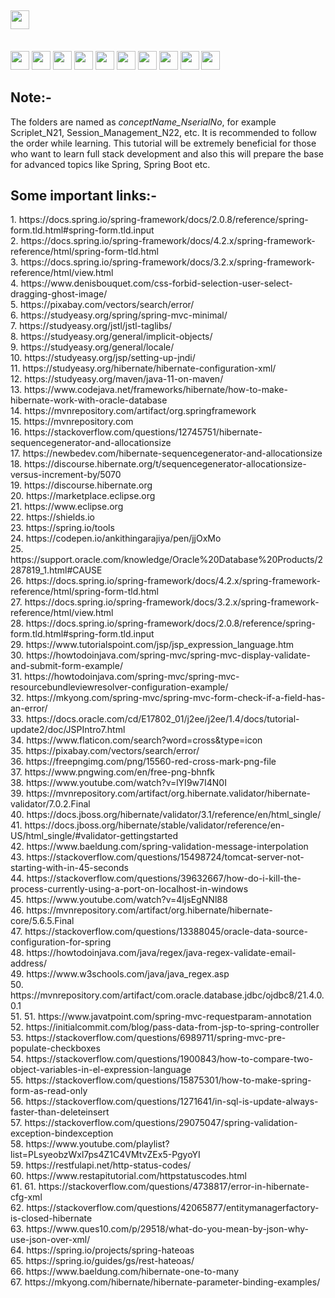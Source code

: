 ## <img src="https://img.shields.io/badge/Topic-Full%20Stack%20Java%20development-blueviolet" height=30/>
<br> <img src="https://img.shields.io/badge/-Java-red" height=30/> 
<img src="https://img.shields.io/badge/-JSP-blue" height=30/> 
<img src="https://img.shields.io/badge/-Servlets-important" height=30/> 
<img src="https://img.shields.io/badge/-JDBC-yellow" height=30/> 
<img src="https://img.shields.io/badge/-JNDI-ff69b4" height=30/> 
<img src="https://img.shields.io/badge/-Hibernate-lightgrey" height=30/> 
<img src="https://img.shields.io/badge/-Oracle%20Database-%23ff0000" height=30/> 
<img src="https://img.shields.io/badge/-JavaScript-yellowgreen" height=30/> 
<img src="https://img.shields.io/badge/-CSS-9cf" height=30/> 
<img src="https://img.shields.io/badge/-Eclipse-blueviolet" height=30/>

<h2><strong>Note:-</strong></h2>
The folders are named as <i>conceptName_NserialNo</i>, for example Scriplet_N21, Session_Management_N22, etc. It is recommended to follow the order while learning. This tutorial will be extremely beneficial for those who want to learn full stack development and also this will prepare the base for advanced topics like Spring, Spring Boot etc.


<h2><strong>Some important links:-</strong></h2>
1. https://docs.spring.io/spring-framework/docs/2.0.8/reference/spring-form.tld.html#spring-form.tld.input <br>
2. https://docs.spring.io/spring-framework/docs/4.2.x/spring-framework-reference/html/spring-form-tld.html <br>
3. https://docs.spring.io/spring-framework/docs/3.2.x/spring-framework-reference/html/view.html <br>
4. https://www.denisbouquet.com/css-forbid-selection-user-select-dragging-ghost-image/ <br>
5. https://pixabay.com/vectors/search/error/ <br>
6. https://studyeasy.org/spring/spring-mvc-minimal/ <br>
7. https://studyeasy.org/jstl/jstl-taglibs/ <br>
8. https://studyeasy.org/general/implicit-objects/ <br>
9. https://studyeasy.org/general/locale/ <br>
10. https://studyeasy.org/jsp/setting-up-jndi/ <br>
11. https://studyeasy.org/hibernate/hibernate-configuration-xml/ <br>
12. https://studyeasy.org/maven/java-11-on-maven/ <br>
13. https://www.codejava.net/frameworks/hibernate/how-to-make-hibernate-work-with-oracle-database <br>
14. https://mvnrepository.com/artifact/org.springframework <br>
15. https://mvnrepository.com <br>
16. https://stackoverflow.com/questions/12745751/hibernate-sequencegenerator-and-allocationsize <br>
17. https://newbedev.com/hibernate-sequencegenerator-and-allocationsize <br>
18. https://discourse.hibernate.org/t/sequencegenerator-allocationsize-versus-increment-by/5070 <br>
19. https://discourse.hibernate.org <br>
20. https://marketplace.eclipse.org <br>
21. https://www.eclipse.org <br>
22. https://shields.io <br>
23. https://spring.io/tools <br>
24. https://codepen.io/ankithingarajiya/pen/jjOxMo <br>
25. https://support.oracle.com/knowledge/Oracle%20Database%20Products/2287819_1.html#CAUSE <br>
26. https://docs.spring.io/spring-framework/docs/4.2.x/spring-framework-reference/html/spring-form-tld.html <br>
27. https://docs.spring.io/spring-framework/docs/3.2.x/spring-framework-reference/html/view.html <br>
28. https://docs.spring.io/spring-framework/docs/2.0.8/reference/spring-form.tld.html#spring-form.tld.input <br>
29. https://www.tutorialspoint.com/jsp/jsp_expression_language.htm <br>
30. https://howtodoinjava.com/spring-mvc/spring-mvc-display-validate-and-submit-form-example/ <br>
31. https://howtodoinjava.com/spring-mvc/spring-mvc-resourcebundleviewresolver-configuration-example/ <br>
32. https://mkyong.com/spring-mvc/spring-mvc-form-check-if-a-field-has-an-error/ <br>
33. https://docs.oracle.com/cd/E17802_01/j2ee/j2ee/1.4/docs/tutorial-update2/doc/JSPIntro7.html <br>
34. https://www.flaticon.com/search?word=cross&type=icon <br>
35. https://pixabay.com/vectors/search/error/ <br>
36. https://freepngimg.com/png/15560-red-cross-mark-png-file <br>
37. https://www.pngwing.com/en/free-png-bhnfk <br>
38. https://www.youtube.com/watch?v=lYI9w7I4N0I <br>
39.  https://mvnrepository.com/artifact/org.hibernate.validator/hibernate-validator/7.0.2.Final <br>
40. https://docs.jboss.org/hibernate/validator/3.1/reference/en/html_single/ <br>
41. https://docs.jboss.org/hibernate/stable/validator/reference/en-US/html_single/#validator-gettingstarted <br>
42. https://www.baeldung.com/spring-validation-message-interpolation <br>
43. https://stackoverflow.com/questions/15498724/tomcat-server-not-starting-with-in-45-seconds <br>
44. https://stackoverflow.com/questions/39632667/how-do-i-kill-the-process-currently-using-a-port-on-localhost-in-windows <br>
45. https://www.youtube.com/watch?v=4IjsEgNNl88 <br>
46. https://mvnrepository.com/artifact/org.hibernate/hibernate-core/5.6.5.Final <br>
47. https://stackoverflow.com/questions/13388045/oracle-data-source-configuration-for-spring <br>
48. https://howtodoinjava.com/java/regex/java-regex-validate-email-address/ <br>
49. https://www.w3schools.com/java/java_regex.asp <br>
50. https://mvnrepository.com/artifact/com.oracle.database.jdbc/ojdbc8/21.4.0.0.1 <br>
51. 51. https://www.javatpoint.com/spring-mvc-requestparam-annotation <br>
52. https://initialcommit.com/blog/pass-data-from-jsp-to-spring-controller <br>
53. https://stackoverflow.com/questions/6989711/spring-mvc-pre-populate-checkboxes <br>
54. https://stackoverflow.com/questions/1900843/how-to-compare-two-object-variables-in-el-expression-language <br>
55. https://stackoverflow.com/questions/15875301/how-to-make-spring-form-as-read-only <br>
56. https://stackoverflow.com/questions/1271641/in-sql-is-update-always-faster-than-deleteinsert <br>
57. https://stackoverflow.com/questions/29075047/spring-validation-exception-bindexception <br>
58. https://www.youtube.com/playlist?list=PLsyeobzWxl7ps4Z1C4VMtvZEx5-PgyoYI <br>
59. https://restfulapi.net/http-status-codes/ <br>
60. https://www.restapitutorial.com/httpstatuscodes.html <br>
61. 61. https://stackoverflow.com/questions/4738817/error-in-hibernate-cfg-xml <br>
62. https://stackoverflow.com/questions/42065877/entitymanagerfactory-is-closed-hibernate <br>
63. https://www.ques10.com/p/29518/what-do-you-mean-by-json-why-use-json-over-xml/ <br>
64. https://spring.io/projects/spring-hateoas <br>
65. https://spring.io/guides/gs/rest-hateoas/ <br>
66. https://www.baeldung.com/hibernate-one-to-many <br>
67. https://mkyong.com/hibernate/hibernate-parameter-binding-examples/ <br>
